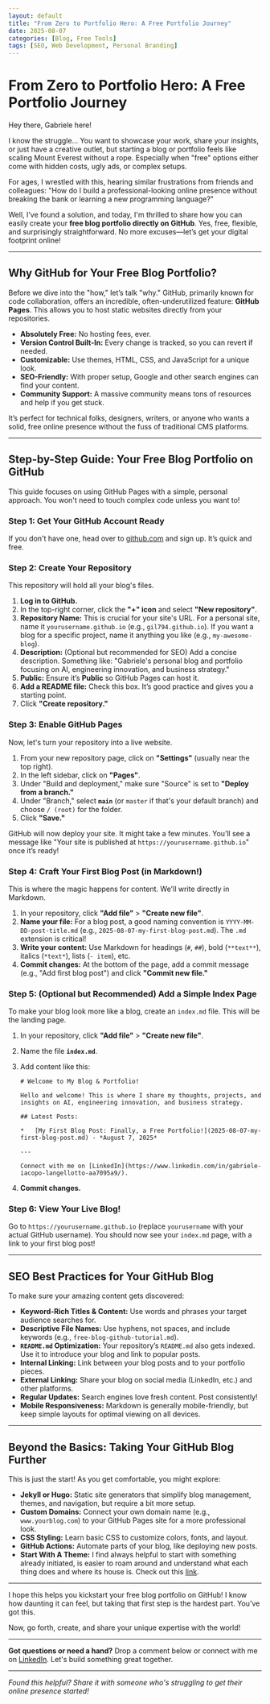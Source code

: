 ```yaml
---
layout: default
title: "From Zero to Portfolio Hero: A Free Portfolio Journey"
date: 2025-08-07
categories: [Blog, Free Tools]
tags: [SEO, Web Development, Personal Branding]
---
```


# From Zero to Portfolio Hero: A Free Portfolio Journey


Hey there, Gabriele here!

I know the struggle... You want to showcase your work, share your insights, or just have a creative outlet, but starting a blog or portfolio feels like scaling Mount Everest without a rope. Especially when "free" options either come with hidden costs, ugly ads, or complex setups. 

For ages, I wrestled with this, hearing similar frustrations from friends and colleagues: "How do I build a professional-looking online presence without breaking the bank or learning a new programming language?"

Well, I’ve found a solution, and today, I'm thrilled to share how you can easily create your **free blog portfolio directly on GitHub**. Yes, free, flexible, and surprisingly straightforward. No more excuses—let’s get your digital footprint online!

---

## **Why GitHub for Your Free Blog Portfolio?**

Before we dive into the "how," let’s talk "why." GitHub, primarily known for code collaboration, offers an incredible, often-underutilized feature: **GitHub Pages**. This allows you to host static websites directly from your repositories.

*   **Absolutely Free:** No hosting fees, ever.
*   **Version Control Built-In:** Every change is tracked, so you can revert if needed.
*   **Customizable:** Use themes, HTML, CSS, and JavaScript for a unique look.
*   **SEO-Friendly:** With proper setup, Google and other search engines can find your content.
*   **Community Support:** A massive community means tons of resources and help if you get stuck.

It’s perfect for technical folks, designers, writers, or anyone who wants a solid, free online presence without the fuss of traditional CMS platforms.

---

## **Step-by-Step Guide: Your Free Blog Portfolio on GitHub**

This guide focuses on using GitHub Pages with a simple, personal approach. You won't need to touch complex code unless you want to!

### **Step 1: Get Your GitHub Account Ready**

If you don't have one, head over to [github.com](https://github.com/) and sign up. It’s quick and free.

### **Step 2: Create Your Repository**

This repository will hold all your blog's files.

1.  **Log in to GitHub.**
2.  In the top-right corner, click the **"+" icon** and select **"New repository"**.
3.  **Repository Name:** This is crucial for your site's URL. For a personal site, name it `yourusername.github.io` (e.g., `gil794.github.io`). If you want a blog for a specific project, name it anything you like (e.g., `my-awesome-blog`).
4.  **Description:** (Optional but recommended for SEO) Add a concise description. Something like: "Gabriele's personal blog and portfolio focusing on AI, engineering innovation, and business strategy."
5.  **Public:** Ensure it’s **Public** so GitHub Pages can host it.
6.  **Add a README file:** Check this box. It’s good practice and gives you a starting point.
7.  Click **"Create repository."**

### **Step 3: Enable GitHub Pages**

Now, let's turn your repository into a live website.

1.  From your new repository page, click on **"Settings"** (usually near the top right).
2.  In the left sidebar, click on **"Pages"**.
3.  Under "Build and deployment," make sure "Source" is set to **"Deploy from a branch."**
4.  Under "Branch," select **`main`** (or `master` if that's your default branch) and choose `/ (root)` for the folder.
5.  Click **"Save."**

GitHub will now deploy your site. It might take a few minutes. You’ll see a message like "Your site is published at `https://yourusername.github.io`" once it’s ready!

### **Step 4: Craft Your First Blog Post (in Markdown!)**

This is where the magic happens for content. We'll write directly in Markdown.

1.  In your repository, click **"Add file"** > **"Create new file"**.
2.  **Name your file:** For a blog post, a good naming convention is `YYYY-MM-DD-post-title.md` (e.g., `2025-08-07-my-first-blog-post.md`). The `.md` extension is critical!
3.  **Write your content:** Use Markdown for headings (`#`, `##`), bold (`**text**`), italics (`*text*`), lists (`- item`), etc.
4.  **Commit changes:** At the bottom of the page, add a commit message (e.g., "Add first blog post") and click **"Commit new file."**

### **Step 5: (Optional but Recommended) Add a Simple Index Page**

To make your blog look more like a blog, create an `index.md` file. This will be the landing page.

1.  In your repository, click **"Add file"** > **"Create new file"**.
2.  Name the file **`index.md`**.
3.  Add content like this:

    ```
    # Welcome to My Blog & Portfolio!

    Hello and welcome! This is where I share my thoughts, projects, and insights on AI, engineering innovation, and business strategy.

    ## Latest Posts:

    *   [My First Blog Post: Finally, a Free Portfolio!](2025-08-07-my-first-blog-post.md) - *August 7, 2025*

    ---

    Connect with me on [LinkedIn](https://www.linkedin.com/in/gabriele-iacopo-langellotto-aa7095a9/).
    ```
4.  **Commit changes.**

### **Step 6: View Your Live Blog!**

Go to `https://yourusername.github.io` (replace `yourusername` with your actual GitHub username). You should now see your `index.md` page, with a link to your first blog post!

---

## **SEO Best Practices for Your GitHub Blog**

To make sure your amazing content gets discovered:

*   **Keyword-Rich Titles & Content:** Use words and phrases your target audience searches for.
*   **Descriptive File Names:** Use hyphens, not spaces, and include keywords (e.g., `free-blog-github-tutorial.md`).
*   **`README.md` Optimization:** Your repository’s `README.md` also gets indexed. Use it to introduce your blog and link to popular posts.
*   **Internal Linking:** Link between your blog posts and to your portfolio pieces.
*   **External Linking:** Share your blog on social media (LinkedIn, etc.) and other platforms.
*   **Regular Updates:** Search engines love fresh content. Post consistently!
*   **Mobile Responsiveness:** Markdown is generally mobile-friendly, but keep simple layouts for optimal viewing on all devices.

---

## **Beyond the Basics: Taking Your GitHub Blog Further**

This is just the start! As you get comfortable, you might explore:

*   **Jekyll or Hugo:** Static site generators that simplify blog management, themes, and navigation, but require a bit more setup.
*   **Custom Domains:** Connect your own domain name (e.g., `www.yourblog.com`) to your GitHub Pages site for a more professional look.
*   **CSS Styling:** Learn basic CSS to customize colors, fonts, and layout.
*   **GitHub Actions:** Automate parts of your blog, like deploying new posts.
*   **Start With A Theme:** I find always helpful to start with something already initiated, is easier to roam around and understand what each thing does and where its house is. Check out this [link](https://chadbaldwin.net/2021/03/14/how-to-build-a-sql-blog.html/).

---

I hope this helps you kickstart your free blog portfolio on GitHub! I know how daunting it can feel, but taking that first step is the hardest part. You’ve got this.

Now, go forth, create, and share your unique expertise with the world!

---

**Got questions or need a hand?** Drop a comment below or connect with me on [LinkedIn](https://www.linkedin.com/in/gabriele-iacopo-langellotto-aa7095a9/). Let's build something great together.

---

*Found this helpful? Share it with someone who's struggling to get their online presence started!*
